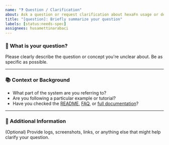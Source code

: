 ```yaml
---
name: "❓ Question / Clarification"
about: Ask a question or request clarification about hexaFn usage or design
title: "[question]: Briefly summarize your question"
labels: [status:needs-spec]
assignees: husamettinarabaci
---
```


### 🤔 What is your question?

Please clearly describe the question or concept you're unclear about. Be as specific as possible.

---

### 📚 Context or Background

- What part of the system are you referring to?
- Are you following a particular example or tutorial?
- Have you checked the [README](https://github.com/hTuneSys/hexaFn/blob/develop/README.md), [FAQ](https://github.com/hTuneSys/hexaFn/blob/develop/docs/FAQ.md), or [full documentation](https://github.com/hTuneSys/hexaFn/blob/develop/docs/DEVELOPMENT_GUIDE.md)?

---

### 💭 Additional Information

(Optional) Provide logs, screenshots, links, or anything else that might help clarify your question.
